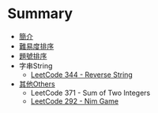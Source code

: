 # Summary

* [簡介](README.md)
* [難易度排序](sortbyacceptance.md)
* [題號排序](sortbynumber.md)
* 字串String
   * [LeetCode 344 - Reverse String](questions/344md.md)
* [其他Others](others.md)
   * LeetCode 371 - Sum of Two Integers
   * [LeetCode 292 - Nim Game](questions/292md.md)

